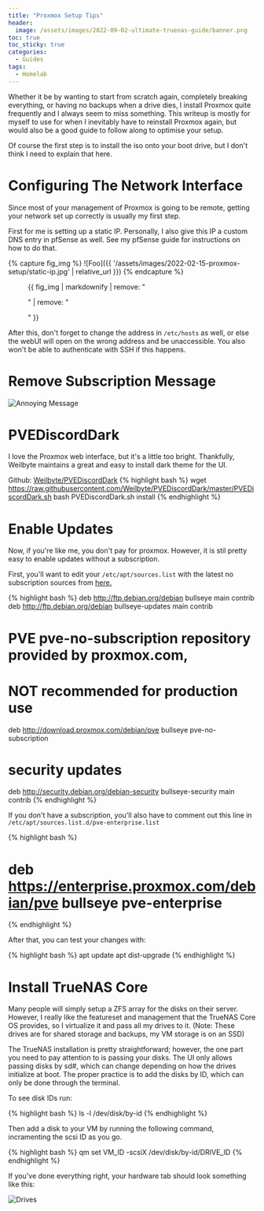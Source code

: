 ```yaml
---
title: "Proxmox Setup Tips"
header:
  image: /assets/images/2022-09-02-ultimate-truenas-guide/banner.png
toc: true
toc_sticky: true
categories:
  - Guides
tags:
  - Homelab
---
```


Whether it be by wanting to start from scratch again, completely breaking everything, or having no backups when a drive dies, I install Proxmox quite frequently and I always seem to miss something. This writeup is mostly for myself to use for when I inevitably have to reinstall Proxmox again, but would also be a good guide to follow along to optimise your setup.

Of course the first step is to install the iso onto your boot drive, but I don't think I need to explain that here.

# Configuring The Network Interface

Since most of your management of Proxmox is going to be remote, getting your network set up correctly is usually my first step.

First for me is setting up a static IP. Personally, I also give this IP a custom DNS entry in pfSense as well. See my pfSense guide for instructions on how to do that.

{% capture fig_img %}
![Foo]({{ '/assets/images/2022-02-15-proxmox-setup/static-ip.jpg' | relative_url }})
{% endcapture %}

<figure>
  {{ fig_img | markdownify | remove: "<p>" | remove: "</p>" }}
</figure>

After this, don't forget to change the address in `/etc/hosts` as well, or else the webUI will open on the wrong address and be unaccessible. You also won't be able to authenticate with SSH if this happens.

# Remove Subscription Message
![Annoying Message](/images/2022-02-15-proxmox-setup/annoying-message.png)

# PVEDiscordDark

I love the Proxmox web interface, but it's a little too bright. Thankfully, Weilbyte maintains a great and easy to install dark theme for the UI.

Github: [Weilbyte/PVEDiscordDark](https://github.com/Weilbyte/PVEDiscordDark)
{% highlight bash %}
wget https://raw.githubusercontent.com/Weilbyte/PVEDiscordDark/master/PVEDiscordDark.sh
bash PVEDiscordDark.sh install
{% endhighlight %}

# Enable Updates

Now, if you're like me, you don't pay for proxmox. However, it is stil pretty easy to enable updates without a subscription.

First, you'll want to edit your `/etc/apt/sources.list` with the latest no subscription sources from [here.](https://pve.proxmox.com/wiki/Package_Repositories)

{% highlight bash %}
deb http://ftp.debian.org/debian bullseye main contrib
deb http://ftp.debian.org/debian bullseye-updates main contrib

# PVE pve-no-subscription repository provided by proxmox.com,
# NOT recommended for production use
deb http://download.proxmox.com/debian/pve bullseye pve-no-subscription

# security updates
deb http://security.debian.org/debian-security bullseye-security main contrib
{% endhighlight %}

If you don't have a subscription, you'll also have to comment out this line in `/etc/apt/sources.list.d/pve-enterprise.list`

{% highlight bash %}
# deb https://enterprise.proxmox.com/debian/pve bullseye pve-enterprise
{% endhighlight %}

After that, you can test your changes with:

{% highlight bash %}
apt update
apt dist-upgrade
{% endhighlight %}

# Install TrueNAS Core

Many people will simply setup a ZFS array for the disks on their server. However, I really like the featureset and management that the TrueNAS Core OS provides, so I virtualize it and pass all my drives to it. (Note: These drives are for shared storage and backups, my VM storage is on an SSD)

The TrueNAS installation is pretty straightforward; however, the one part you need to pay attention to is passing your disks. The UI only allows passing disks by sd#, which can change depending on how the drives initialize at boot. The proper practice is to add the disks by ID, which can only be done through the terminal.

To see disk IDs run:

{% highlight bash %}
ls -l /dev/disk/by-id
{% endhighlight %}

Then add a disk to your VM by running the following command, incramenting the scsi ID as you go.

{% highlight bash %}
qm set VM_ID -scsiX /dev/disk/by-id/DRIVE_ID
{% endhighlight %}

If you've done everything right, your hardware tab should look something like this:

![Drives](/images/2022-02-15-proxmox-setup/drive-by-id.jpg)